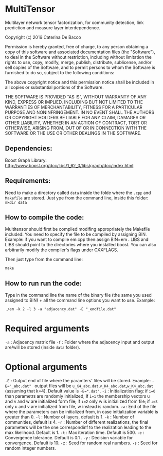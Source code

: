 # MultiTensor
Multilayer network tensor factorization, for community detection, link prediction and measure layer interdependence.

Copyright (c) 2016 Caterina De Bacco

Permission is hereby granted, free of charge, to any person obtaining a copy of this software and associated documentation files (the "Software"), to deal in the Software without restriction, including without limitation the rights to use, copy, modify, merge, publish, distribute, sublicense, and/or sell copies of the Software, and to permit persons to whom the Software is furnished to do so, subject to the following conditions:

The above copyright notice and this permission notice shall be included in all copies or substantial portions of the Software.

THE SOFTWARE IS PROVIDED "AS IS", WITHOUT WARRANTY OF ANY KIND, EXPRESS OR IMPLIED, INCLUDING BUT NOT LIMITED TO THE WARRANTIES OF MERCHANTABILITY, FITNESS FOR A PARTICULAR PURPOSE AND NONINFRINGEMENT. IN NO EVENT SHALL THE AUTHORS OR COPYRIGHT HOLDERS BE LIABLE FOR ANY CLAIM, DAMAGES OR OTHER LIABILITY, WHETHER IN AN ACTION OF CONTRACT, TORT OR OTHERWISE, ARISING FROM, OUT OF OR IN CONNECTION WITH THE SOFTWARE OR THE USE OR OTHER DEALINGS IN THE SOFTWARE.

## Dependencies:
Boost Graph Library: http://www.boost.org/doc/libs/1_62_0/libs/graph/doc/index.html


## Requirements:
Need to make a directory called `data` inside the folde where the `.cpp`  and `Makefile` are stored. Just ype from the command line, inside this folder: 
`mkdir data`

## How to compile the code:
Multitensor should first be complied modifing appropriately the Makefile included.
You need to specify the file to be compiled by assigning BIN. Example: if you want to compile em.cpp then assign BIN=em .
LIBS and LIBS should point to the directories where you installed boost. You can also arbitrarily modify the compiler's flags under CXXFLAGS.

Then just type from the command line:

`make`

## How to run run the code:
Type in the command line the name of the binary file (the same you used assigned to BIN) + all the command line options you want to use. Example:

`./em -k 2 -l 3 -a "adjacency.dat" -E "_endfile.dat" `

# Required arguments

`-a` : Adjacency matrix file
`-f` : Folder where the adjacency input and output are/will be stored (inside `data` folder).

# Optional arguments

`-E` : Output end of file where the paramters' files will be stored. Example: `-E="_abc.dat" ` output files will be `u_K4_abc.dat`,`v_K4_abc.dat`,`w_K4_abc.dat` (assuming that k=4). Default value is `-E=".dat"`.
`-i` : Initialization flag: if `i=0` than parametrs are randomly initialized; if `i=1` the membership vectors u and v and w are initialized form file; if `i=2` only w is initialized from file; if `i=3` only u and v are initialized from file, w instead is random.
`-w` : End of the file where the parameters can be initialized from, in case initialization variable is greater than 0.
`-l` : Number of layers, default is 1.
`-k` : Number of communities, default is 4.
`-r` : Number of different realizations, the final parameters will be the one correspondinf to the realization leading to the max likelihood. Default is 1.
`-t` : Max iteration time. Default is 500.
`-e` : Convergence tolerance. Default is 0.1 .
`-y` : Decision variable for convergence. Default is 10.
`-z` : Seed for random real numbers.
`-s` : Seed for random integer numbers.
